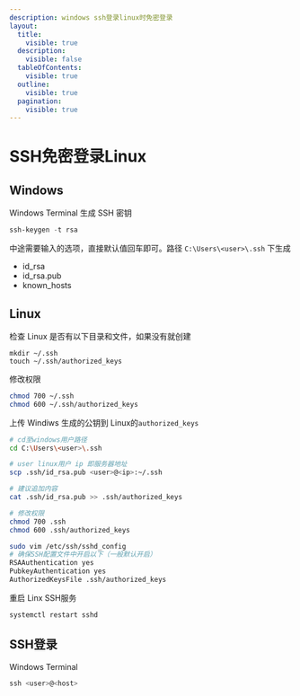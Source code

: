 ```yaml
---
description: windows ssh登录linux时免密登录
layout:
  title:
    visible: true
  description:
    visible: false
  tableOfContents:
    visible: true
  outline:
    visible: true
  pagination:
    visible: true
---
```


# SSH免密登录Linux

## Windows

Windows Terminal 生成 SSH 密钥

```powershell
ssh-keygen -t rsa
```

中途需要输入的选项，直接默认值回车即可。路径 `C:\Users\<user>\.ssh` 下生成

* id\_rsa
* id\_rsa.pub
* known\_hosts

## Linux

检查 Linux 是否有以下目录和文件，如果没有就创建

```shell
mkdir ~/.ssh
touch ~/.ssh/authorized_keys
```

修改权限

```sh
chmod 700 ~/.ssh
chmod 600 ~/.ssh/authorized_keys
```

上传 Windiws 生成的公钥到 Linux的`authorized_keys`

```sh
# cd至windows用户路径
cd C:\Users\<user>\.ssh

# user linux用户 ip 即服务器地址
scp .ssh/id_rsa.pub <user>@<ip>:~/.ssh

# 建议追加内容
cat .ssh/id_rsa.pub >> .ssh/authorized_keys

# 修改权限
chmod 700 .ssh
chmod 600 .ssh/authorized_keys
```

```sh
sudo vim /etc/ssh/sshd_config
# 确保SSH配置文件中开启以下（一般默认开启）
RSAAuthentication yes 
PubkeyAuthentication yes 
AuthorizedKeysFile .ssh/authorized_keys
```

重启 Linx SSH服务

```shell
systemctl restart sshd
```

## SSH登录 <a href="#ssh-deng-lu" id="ssh-deng-lu"></a>

Windows Terminal

```powershell
ssh <user>@<host>
```
